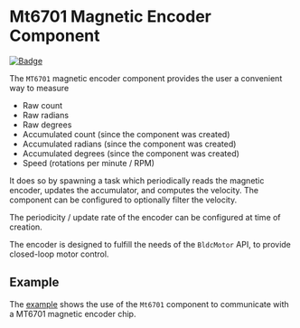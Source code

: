 # Mt6701 Magnetic Encoder Component

[![Badge](https://components.espressif.com/components/espp/mt6701/badge.svg)](https://components.espressif.com/components/espp/mt6701)

The `MT6701` magnetic encoder component provides the user a convenient way to
measure

* Raw count
* Raw radians
* Raw degrees
* Accumulated count (since the component was created)
* Accumulated radians (since the component was created)
* Accumulated degrees (since the component was created)
* Speed (rotations per minute / RPM)

It does so by spawning a task which periodically reads the magnetic encoder,
updates the accumulator, and computes the velocity. The component can be
configured to optionally filter the velocity.

The periodicity / update rate of the encoder can be configured at time of
creation.

The encoder is designed to fulfill the needs of the `BldcMotor` API, to provide
closed-loop motor control.

## Example

The [example](./example) shows the use of the `Mt6701` component to communicate
with a MT6701 magnetic encoder chip.
